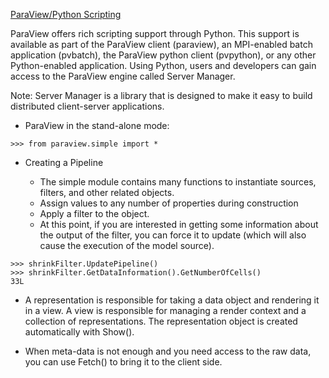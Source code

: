 [ParaView/Python Scripting](https://www.paraview.org/Wiki/ParaView/Python_Scripting)

ParaView offers rich scripting support through Python. This support is available as part of the ParaView client (paraview), an MPI-enabled batch application (pvbatch), the ParaView python client (pvpython), or any other Python-enabled application. Using Python, users and developers can gain access to the ParaView engine called Server Manager. 

Note: Server Manager is a library that is designed to make it easy to build distributed client-server applications.


- ParaView in the stand-alone mode:
```
>>> from paraview.simple import *
```

- Creating a Pipeline

  - The simple module contains many functions to instantiate sources, filters, and other related objects.
  - Assign values to any number of properties during construction
  - Apply a filter to the object.
  - At this point, if you are interested in getting some information about the output of the filter, you can force it to update (which will also cause the execution of the model source).
```
>>> shrinkFilter.UpdatePipeline()
>>> shrinkFilter.GetDataInformation().GetNumberOfCells()
33L
```
- A representation is responsible for taking a data object and rendering it in a view. A view is responsible for managing a render context and a collection of representations. The representation object is created automatically with Show(). 


- When meta-data is not enough and you need access to the raw data, you can use Fetch() to bring it to the client side.

